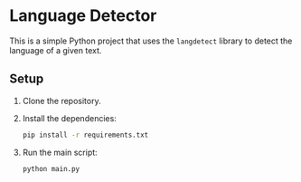 # Language Detector

This is a simple Python project that uses the `langdetect` library to detect the language of a given text.

## Setup

1. Clone the repository.
2. Install the dependencies:

   ```bash
   pip install -r requirements.txt
3. Run the main script:

   ```bash
   python main.py
